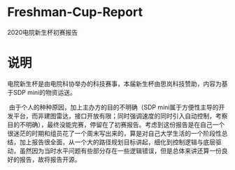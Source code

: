 # Freshman-Cup-Report
2020电院新生杯初赛报告

# 说明

​	电院新生杯是由电院科协举办的科技赛事，本届新生杯由思岚科技赞助，内容为基于SDP mini的物资运送。

​	由于个人的种种原因，加上主办方的目的不明确（SDP mini属于方便性主导的开发平台，而非建图雷达，接口开放有限；同时强调速度的同时引入自动控制，考察目的不明确），最终没能完赛，停留在了初赛报告。考虑到这份报告是在自己一个很迷茫的时期和组员花了一个周末写出来的，算是对自己大学生活的一个阶段性总结，加上报告很全面，从一个大的路径规划目标讲起，细化到控制逻辑与底层驱动，虽然因为当时水平问题有些部分存在一些逻辑错误，但是总体来讲还算一份良好的报告，故将报告开源。

